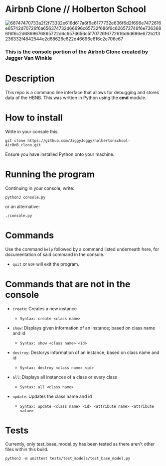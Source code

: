 # Airbnb Clone // Holberton School
![68747470733a2f2f73332e616d617a6f6e6177732e636f6d2f696e7472616e65742d70726f6a656374732d66696c65732f686f6c626572746f6e7363686f6f6c2d6869676865722d6c6576656c5f70726f6772616d6d696e672b2f3236332f4842544e2d68626e622d46696e616c2e706e67](https://github.com/JiggyJoggy/holbertonschool-AirBnB_clone/assets/57630651/886cfce3-e16b-46d9-9d74-20e1a63fa107)
### This is the console portion of the Airbnb Clone created by Jagger Van Winkle

# Description
This repo is a command line interface that allows for debugging and stores data of the HBNB. This was written in Python using the **cmd** module.

# How to install
Write in your console this:
```
git clone https://github.com/JiggyJoggy/holbertonschool-AirBnB_clone.git
```
Ensure you have installed Python onto your machine.

# Running the program
Continuing in your console, write:
```
python3 console.py
```
or an alternative:
```
./console.py
```

# Commands
Use the command ``help`` followed by a command listed underneath here, for documentation of said command in the console.
* ``quit`` or ``EOF`` will exit the program.

# Commands that are not in the console
* ``create``: Creates a new instance
  * ``Syntax: create <class name>``

* ``show``: Displays given information of an instance; based on class name and id
  * ``Syntax: show <class name> <id>``

* ``destroy``: Destorys information of an instance; based on class name and id
  * ``Syntax: destroy <class name> <id>``

* ``all``: Displays all instances of a class or every class
  * ``Syntax: all <class name>``

* ``update``: Updates the class name and id
  * ``Syntax: update <class name> <id> <attribute name> <attribute value>``

# Tests
Currently, only test_base_model.py has been tested as there aren't other files within this build.
```
python3 -m unittest tests/test_models/test_base_model.py
```
